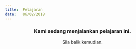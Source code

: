 ```yaml
---
title:  Pelajaran
date:   06/02/2018
---
```


### <center>Kami sedang menjalankan pelajaran ini.</center>
<center>Sila balik kemudian.</center>